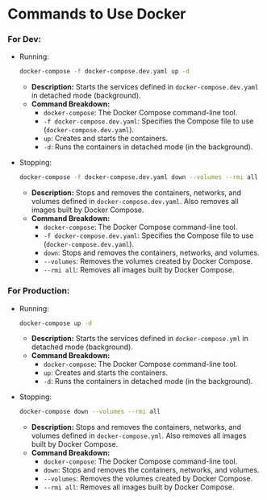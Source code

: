 # Commands to Use Docker

### For Dev:

- Running:
    ```bash
    docker-compose -f docker-compose.dev.yaml up -d
    ```
    - **Description:** Starts the services defined in `docker-compose.dev.yaml` in detached mode (background).
    - **Command Breakdown:**
        - `docker-compose`: The Docker Compose command-line tool.
        - `-f docker-compose.dev.yaml`: Specifies the Compose file to use (`docker-compose.dev.yaml`).
        - `up`: Creates and starts the containers.
        - `-d`: Runs the containers in detached mode (in the background).

- Stopping:
    ```bash
    docker-compose -f docker-compose.dev.yaml down --volumes --rmi all
    ```
    - **Description:** Stops and removes the containers, networks, and volumes defined in `docker-compose.dev.yaml`. Also removes all images built by Docker Compose.
    - **Command Breakdown:**
        - `docker-compose`: The Docker Compose command-line tool.
        - `-f docker-compose.dev.yaml`: Specifies the Compose file to use (`docker-compose.dev.yaml`).
        - `down`: Stops and removes the containers, networks, and volumes.
        - `--volumes`: Removes the volumes created by Docker Compose.
        - `--rmi all`: Removes all images built by Docker Compose.

### For Production:

- Running:
    ```bash
    docker-compose up -d
    ```
    - **Description:** Starts the services defined in `docker-compose.yml` in detached mode (background).
    - **Command Breakdown:**
        - `docker-compose`: The Docker Compose command-line tool.
        - `up`: Creates and starts the containers.
        - `-d`: Runs the containers in detached mode (in the background).

- Stopping:
    ```bash
    docker-compose down --volumes --rmi all
    ```
    - **Description:** Stops and removes the containers, networks, and volumes defined in `docker-compose.yml`. Also removes all images built by Docker Compose.
    - **Command Breakdown:**
        - `docker-compose`: The Docker Compose command-line tool.
        - `down`: Stops and removes the containers, networks, and volumes.
        - `--volumes`: Removes the volumes created by Docker Compose.
        - `--rmi all`: Removes all images built by Docker Compose.
